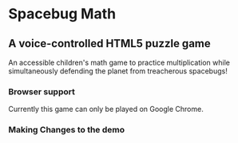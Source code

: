 # Spacebug Math
## A voice-controlled HTML5 puzzle game
An accessible children's math game to practice multiplication while simultaneously defending the planet from treacherous spacebugs!

### Browser support
Currently this game can only be played on Google Chrome.

### Making Changes to the demo
